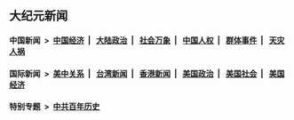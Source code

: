 ## 大纪元新闻

#### 中国新闻 &nbsp;>&nbsp; [中国经济](indexes/ncid283/README.md?03230445) &nbsp;| &nbsp; [大陆政治](indexes/ncid277/README.md?03230445) &nbsp;| &nbsp; [社会万象](indexes/ncid282/README.md?03230445) &nbsp;| &nbsp; [中国人权](indexes/ncid278/README.md?03230445) &nbsp;| &nbsp; [群体事件](indexes/ncid279/README.md?03230445) &nbsp;| &nbsp; [天灾人祸](indexes/ncid280/README.md?03230445)

#### 国际新闻 &nbsp;>&nbsp; [美中关系](indexes/nf1412576/README.md?03230445) &nbsp;| &nbsp; [台湾新闻](indexes/ncid1349361/README.md?03230445) &nbsp;| &nbsp; [香港新闻](indexes/ncid1349362/README.md?03230445) &nbsp;| &nbsp; [美国政治](indexes/ncid1078159/README.md?03230445) &nbsp;| &nbsp; [美国社会](indexes/ncid1078160/README.md?03230445) &nbsp;| &nbsp; [美国经济](indexes/ncid1078158/README.md?03230445)

#### 特别专题 &nbsp;>&nbsp; [中共百年历史](https://github.com/epoch-news/epoch-special/blob/master/README.md?03230445)  
